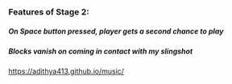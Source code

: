 
### Features of Stage 2:
##### On Space button pressed, player gets a second chance to play
##### Blocks vanish on coming in contact with my slingshot
https://adithya413.github.io/music/






